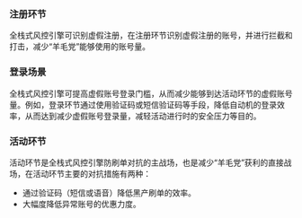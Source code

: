 ### 注册环节
全栈式风控引擎可识别虚假注册，在注册环节识别虚假注册的账号，并进行拦截和打击，减少“羊毛党”能够使用的账号量。

### 登录场景
全栈式风控引擎可提高虚假账号登录门槛，从而减少能够到达活动环节的虚假账号量。例如，登录环节通过使用验证码或短信验证码等手段，降低自动机的登录效率，从而达到减少虚假账号登录量，减轻活动进行时的安全压力等目的。

### 活动环节
活动环节是全栈式风控引擎防刷单对抗的主战场，也是减少“羊毛党”获利的直接战场，在活动环节主要的对抗措施有两种：
- 通过验证码（短信或语音）降低黑产刷单的效率。
- 大幅度降低异常账号的优惠力度。
